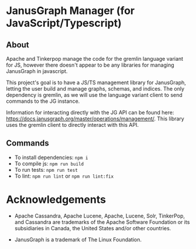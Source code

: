 # JanusGraph Manager (for JavaScript/Typescript)

## About

Apache and Tinkerpop manage the code for the gremlin language variant for JS, however there doesn't appear to be any libraries for managing JanusGraph in javascript.  

This project's goal is to have a JS/TS management library for JanusGraph, letting the user build and manage graphs, schemas, and indices. The only dependency is gremlin, as we will use the language variant client to send commands to the JG instance.  

Information for interacting directly with the JG API can be found here: <https://docs.janusgraph.org/master/operations/management/>. This library uses the gremlin client to directly interact with this API.

## Commands

- To install dependencies: `npm i`
- To compile js: `npm run build`
- To run tests: `npm run test`
- To lint: `npm run lint` or `npm run lint:fix`

# Acknowledgements

- Apache Cassandra, Apache Lucene, Apache, Lucene, Solr, TinkerPop, and Cassandra are trademarks of the Apache Software Foundation or its subsidiaries in Canada, the United States and/or other countries.

- JanusGraph is a trademark of The Linux Foundation.
